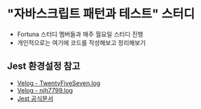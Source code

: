 # "자바스크립트 패턴과 테스트" 스터디 
- Fortuna 스터디 멤버들과 매주 월요일 스터디 진행
- 개인적으로는 여기에 코드를 작성해보고 정리해보기

## Jest 환경설정 참고
- [Velog - TwentyFiveSeven.log](https://velog.io/@xortm854/TDD%EB%A5%BC-%EC%A0%81%EC%9A%A9%ED%95%B4%EB%B3%B4%EC%9E%90-2%ED%8E%B8TDD-%EC%84%A4%EC%A0%95ReactTypescript)
- [Velog - njh7799.log](https://velog.io/@njh7799/typescript-jest%EB%A1%9C-test%ED%95%A0-%EB%95%8C-import-%EC%82%AC%EC%9A%A9%ED%95%98%EA%B8%B0)
- [Jest 공식문서](https://jestjs.io/docs/getting-started)
